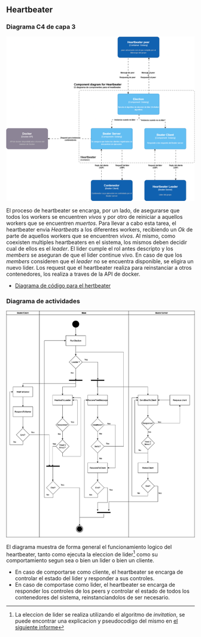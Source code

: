 ## Heartbeater

### Diagrama C4 de capa 3

![capa3Heartbeater](../../img/C4-Capa3-Heartbeater.png)

El proceso de heartbeater se encarga, por un lado, de asegurarse que todos los workers se encuentren *vivos* y por otro de reiniciar a aquellos workers que se encuentren *muertos*. 
Para llevar a cabo esta tarea, el heartbeater envia *Heartbeats* a los diferentes workers, recibiendo un *Ok* de parte de aquellos workers que se encuentren *vivos*.
Al mismo, como coexisten multiples heartbeaters en el sistema, los mismos deben decidir cual de ellos es el *leader*. El lider cumple el rol antes descripto y los *members* se aseguran de que el lider continue vivo. 
En caso de que los *members* consideren que el *leader* no se encuentra disponible, se eligira un nuevo lider.
Los request que el heartbeater realiza para reinstanciar a otros contenedores, los realiza a traves de la API de docker.

- [Diagrama de código para el hertbeater](heartbeater.md)

### Diagrama de actividades

![ActividadesHeartbeater](../../img/ActividadesHeartbeat.png)

El diagrama muestra de forma general el funcionamiento logico del heartbeater, tanto como ejecuta la eleccion de lider[^1] como su comportamiento segun sea o bien un lider o bien un cliente.

- En caso de comportarse como cliente, el heartbeater se encarga de controlar el estado del lider y responder a sus controles.
- En caso de comportase como lider, el heartbeater se encarga de responder los controles de los peers y controlar el estado de todos los contenedores del sistema, reinstanciandolos de ser necesario.

[^1]: La eleccion de lider se realiza utilizando el algoritmo de *invitation*, se puede encontrar una explicacion y pseudocodigo del mismo en [el siguiente informe](leaderElection.md)